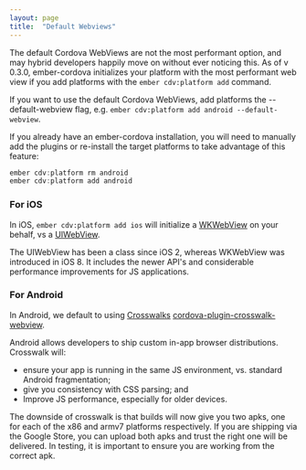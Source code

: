 ```yaml
---
layout: page
title:  "Default Webviews"
---
```


The default Cordova WebViews are not the most performant option, and may hybrid developers happily move on without ever noticing this. As of v 0.3.0, ember-cordova initializes your platform with the most performant web view if you add platforms with the `ember cdv:platform add` command.

If you want to use the default Cordova WebViews, add platforms the --default-webview flag, e.g. `ember cdv:platform add android --default-webview`.

If you already have an ember-cordova installation, you will need to manually add the plugins or re-install the target platforms to take advantage of this feature:

```javascript
ember cdv:platform rm android
ember cdv:platform add android
```

### For iOS

In iOS, `ember cdv:platform add ios` will initialize a [WKWebView](https://developer.apple.com/reference/webkit/wkwebview) on your behalf, vs a [UIWebView](https://developer.apple.com/reference/uikit/uiwebview).

The UIWebView has been a class since iOS 2, whereas WKWebView was introduced in iOS 8. It includes the newer API's and considerable performance improvements for JS applications.

### For Android

In Android, we default to using [Crosswalks](https://crosswalk-project.org) [cordova-plugin-crosswalk-webview](https://github.com/crosswalk-project/cordova-plugin-crosswalk-webview).

Android allows developers to ship custom in-app browser distributions. Crosswalk will:
- ensure your app is running in the same JS environment, vs. standard Android fragmentation;
- give you consistency with CSS parsing; and
- Improve JS performance, especially for older devices.

The downside of crosswalk is that builds will now give you two apks, one for each of the x86 and armv7 platforms respectively. If you are shipping via the Google Store, you can upload both apks and trust the right one will be delivered. In testing, it is important to ensure you are working from the correct apk. 
